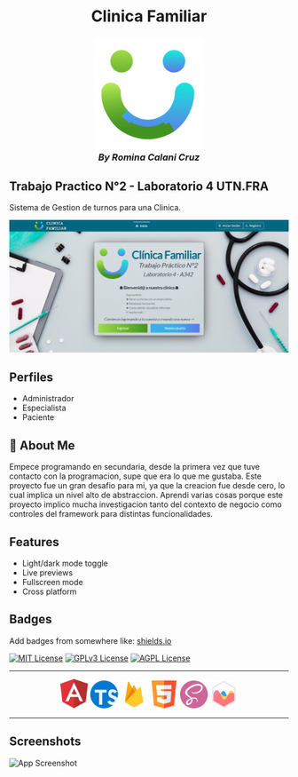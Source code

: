 <h1 align="center">Clinica Familiar</h1>
<h3 align="center">
  <a href="https://clinica-calani-utn.web.app/inicio"><img src="public/logo.png" alt="ClinicaLogo" width="200"></a>
  <br>
  <em>By Romina Calani Cruz</em>
  <br>
</h3>

## Trabajo Practico N°2 - Laboratorio 4 UTN.FRA

Sistema de Gestion de turnos para una Clinica. 

<img src="public/readmeImgs/home.png" alt="ClinicaHome">

## Perfiles

- Administrador
- Especialista
- Paciente

## 🚀 About Me
Empece programando en secundaria, desde la primera vez que tuve contacto con la programacion, supe que era lo que me gustaba. 
Este proyecto fue un gran desafio para mi, ya que la creacion fue desde cero, lo cual implica un nivel alto de abstraccion.
Aprendi varias cosas porque este proyecto implico mucha investigacion tanto del contexto de negocio como controles del framework para distintas funcionalidades.
## Features

- Light/dark mode toggle
- Live previews
- Fullscreen mode
- Cross platform


## Badges

Add badges from somewhere like: [shields.io](https://shields.io/)

[![MIT License](https://img.shields.io/badge/License-MIT-green.svg)](https://choosealicense.com/licenses/mit/)
[![GPLv3 License](https://img.shields.io/badge/License-GPL%20v3-yellow.svg)](https://opensource.org/licenses/)
[![AGPL License](https://img.shields.io/badge/license-AGPL-blue.svg)](http://www.gnu.org/licenses/agpl-3.0)

<hr>
<p align="center" justify-content="center">
<img width=50 alt="AngularIcon" src="https://github.com/EmmaVZ89/Clinica-Online-TP2-Laboratorio-IV/blob/main/src/assets/readme/angular.png"/>
<img width=50 alt="TSicon" src="https://github.com/EmmaVZ89/Clinica-Online-TP2-Laboratorio-IV/blob/main/src/assets/readme/ts.png"/>
<img width=50 alt="FireIcon" src="https://github.com/EmmaVZ89/Clinica-Online-TP2-Laboratorio-IV/blob/main/src/assets/readme/firebase.png"/>
<img width=50 alt="HtmlIcon" src="https://github.com/EmmaVZ89/Clinica-Online-TP2-Laboratorio-IV/blob/main/src/assets/readme/html.png"/>
<img width=50 alt="ScssIcon" src="https://github.com/EmmaVZ89/Clinica-Online-TP2-Laboratorio-IV/blob/main/src/assets/readme/sass.png"/>
<img width=50 alt="Chatrjs" src="https://github.com/EmmaVZ89/Clinica-Online-TP2-Laboratorio-IV/blob/main/src/assets/readme/chartjs.png"/>
</p>
<hr>


## Screenshots

![App Screenshot](https://via.placeholder.com/468x300?text=App+Screenshot+Here)

